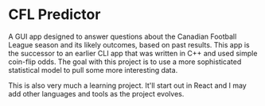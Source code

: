 # CFL Predictor

A GUI app designed to answer questions about the Canadian Football League season and its likely outcomes, based on past results. This app is the successor to an earlier CLI app that was written in C++ and used simple coin-flip odds. The goal with this project is to use a more sophisticated statistical model to pull some more interesting data.

This is also very much a learning project. It'll start out in React and I may add other languages and tools as the project evolves.
